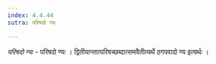 ```yaml
---
index: 4.4.44
sutra: परिषदो ण्यः

---
```

_परिषदो ण्यः_ - परिषदो ण्यः । द्वितीयान्तात्परिषच्छब्दात्समवैतीत्यर्थे ठगपवादो ण्य इत्यर्थः । 